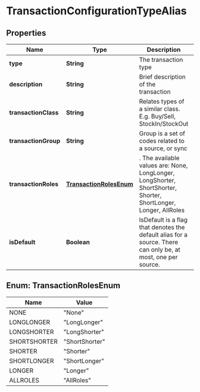 

# TransactionConfigurationTypeAlias


## Properties

Name | Type | Description | Notes
------------ | ------------- | ------------- | -------------
**type** | **String** | The transaction type | 
**description** | **String** | Brief description of the transaction | 
**transactionClass** | **String** | Relates types of a similar class. E.g. Buy/Sell, StockIn/StockOut | 
**transactionGroup** | **String** | Group is a set of codes related to a source, or sync | 
**transactionRoles** | [**TransactionRolesEnum**](#TransactionRolesEnum) | . The available values are: None, LongLonger, LongShorter, ShortShorter, Shorter, ShortLonger, Longer, AllRoles | 
**isDefault** | **Boolean** | IsDefault is a flag that denotes the default alias for a source. There can only be, at most, one per source. |  [optional]



## Enum: TransactionRolesEnum

Name | Value
---- | -----
NONE | &quot;None&quot;
LONGLONGER | &quot;LongLonger&quot;
LONGSHORTER | &quot;LongShorter&quot;
SHORTSHORTER | &quot;ShortShorter&quot;
SHORTER | &quot;Shorter&quot;
SHORTLONGER | &quot;ShortLonger&quot;
LONGER | &quot;Longer&quot;
ALLROLES | &quot;AllRoles&quot;



